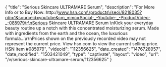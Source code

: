 {
    "title": "Serious Skincare ULTRAMARE Serum",
    "description": "For More Info or to Buy Now: http:\/\/www.hsn.com\/products\/seo\/8218035?rdr=1&sourceid=youtube&cm_mmc=Social-_-Youtube-_-ProductVideo-_-085979\r\nSerious Skincare ULTRAMARE Serum  \nKick your everyday beauty routine up a notch with this concentrated moisturizing serum. Made with ingredients from the earth and the ocean, the luxurious formula...\r\nPrices shown on the previously recorded video may not represent the current price.  View hsn.com to view the current selling price. HSN Item #085979",
    "videoid": "112356625",
    "date_created": "1476728957",
    "date_modified": "1503421049",
    "type": "captivate",
    "layout": "video",
    "url": "\/v\/serious-skincare-ultramare-serum\/112356625"
}
